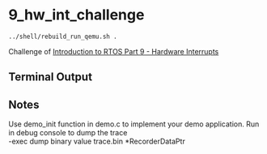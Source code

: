 # 9_hw_int_challenge
 
```
../shell/rebuild_run_qemu.sh .
```
  
Challenge of [Introduction to RTOS Part 9 - Hardware Interrupts](https://www.youtube.com/watch?v=qsflCf6ahXU&list=PLEBQazB0HUyQ4hAPU1cJED6t3DU0h34bz&index=9)  
  

## Terminal Output

## Notes
Use demo_init function in demo.c to implement your demo application.
Run in debug console to dump the trace  
-exec dump binary value trace.bin *RecorderDataPtr